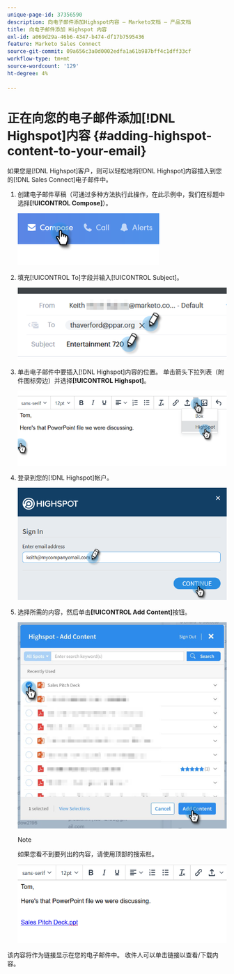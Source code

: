 ```yaml
---
unique-page-id: 37356590
description: 向电子邮件添加Highspot内容 — Marketo文档 — 产品文档
title: 向电子邮件添加 Highspot 内容
exl-id: a069d29a-46b6-4347-b474-df17b7595436
feature: Marketo Sales Connect
source-git-commit: 09a656c3a0d0002edfa1a61b987bff4c1dff33cf
workflow-type: tm+mt
source-wordcount: '129'
ht-degree: 4%

---
```


# 正在向您的电子邮件添加[!DNL Highspot]内容 {#adding-highspot-content-to-your-email}

如果您是[!DNL Highspot]客户，则可以轻松地将[!DNL Highspot]内容插入到您的[!DNL Sales Connect]电子邮件中。

1. 创建电子邮件草稿（可通过多种方法执行此操作，在此示例中，我们在标题中选择&#x200B;**[!UICONTROL Compose]**）。

   ![](assets/one-5.png)

1. 填充[!UICONTROL To]字段并输入[!UICONTROL Subject]。

   ![](assets/two-5.png)

1. 单击电子邮件中要插入[!DNL Highspot]内容的位置。 单击箭头下拉列表（附件图标旁边）并选择&#x200B;**[!UICONTROL Highspot]**。

   ![](assets/three-5.png)

1. 登录到您的[!DNL Highspot]帐户。

   ![](assets/four-5.png)

1. 选择所需的内容，然后单击&#x200B;**[!UICONTROL Add Content]**&#x200B;按钮。

   ![](assets/five-3.png)

   >[!NOTE]
   >
   >如果您看不到要列出的内容，请使用顶部的搜索栏。

   ![](assets/six.png)

该内容将作为链接显示在您的电子邮件中。 收件人可以单击链接以查看/下载内容。
